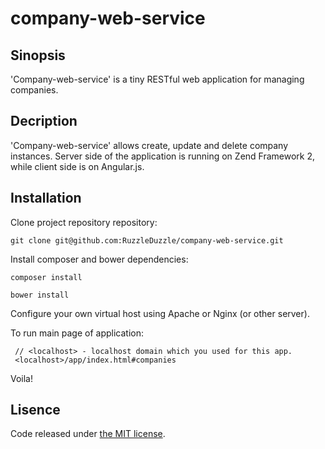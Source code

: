 # company-web-service
## Sinopsis

'Company-web-service' is a tiny RESTful web application for managing companies.

## Decription

'Company-web-service' allows create, update and delete company instances.
Server side of the application is running on Zend Framework 2, while client side is on Angular.js.

## Installation 

Clone project repository repository:

```
git clone git@github.com:RuzzleDuzzle/company-web-service.git
```

Install composer and bower dependencies:
```
composer install

bower install
```

Configure your own virtual host using Apache or Nginx (or other server).

To run main page of application:
```
 // <localhost> - localhost domain which you used for this app.
 <localhost>/app/index.html#companies
```

Voila!

## Lisence

Code released under [the MIT license](https://github.com/twbs/bootstrap/blob/master/LICENSE).

